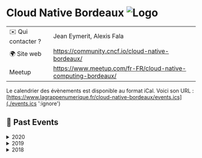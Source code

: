 # Cloud Native Bordeaux ![Logo](./logo-cncf-bordeaux.png ':size=100')

|                                |     |
| ------------------------------ | --- |
| ✉️ Qui contacter ?              | Jean Eymerit, Alexis Fala |
| 🌍 Site web                    | https://community.cncf.io/cloud-native-bordeaux/ |
| Meetup | https://www.meetup.com/fr-FR/cloud-native-computing-bordeaux/ |

Le calendrier des évènements est disponible au format iCal.
Voici son URL : [https://www.lagrappenumerique.fr/cloud-native-bordeaux/events.ics](./events.ics ':ignore')

<!-- EVENTS:START -->
## 📆 Past Events

<details>
<summary>2020</summary>

| Date | Event | Location | Link |
|------|--------|----------|------|
| Mardi 14 janvier 2020 à 19:15 | Meetup #7 @Spaces @ManoMano @Elastic : ElasticSearch & Kubernetes | 31 Rue d'Armagnac, Bordeaux | https://www.meetup.com/cloud-native-computing-bordeaux/events/267577581/ |
</details>

<details>
<summary>2019</summary>

| Date | Event | Location | Link |
|------|--------|----------|------|
| Jeudi 24 octobre 2019 à 19:00 | Meetup #6 @LeWagon @Gekko : Tour d'horizon du monitoring dans Kubernetes | 107 Cr Balguerie Stuttenberg, Bordeaux | https://www.meetup.com/cloud-native-computing-bordeaux/events/265657289/ |
| Mardi 04 juin 2019 à 19:15 | Meetup #5 @Fieldbox.ai K3S et déploiement sur Kubernetes | Quai Armand Lalande, Bordeaux | https://www.meetup.com/cloud-native-computing-bordeaux/events/261803998/ |
| Mardi 02 avril 2019 à 19:15 | Meetup#4 @OVH Kubernetes et Traefik | 56 Quai Lawton, Bordeaux | https://www.meetup.com/cloud-native-computing-bordeaux/events/259991418/ |
| Mardi 12 février 2019 à 19:15 | Meetup #3 @SQLI Rex Kubernetes et Chaos Engineering | 10 Rue Thomas Edison, Pessac | https://www.meetup.com/cloud-native-computing-bordeaux/events/258351142/ |
</details>

<details>
<summary>2018</summary>

| Date | Event | Location | Link |
|------|--------|----------|------|
| Mardi 11 décembre 2018 à 19:15 | Meetup #2 @NP6 Kubernetes CI/CD et bonnes pratiques | 104 bis Quai des Chartrons, 33300 Bordeaux, Bordeaux | https://www.meetup.com/cloud-native-computing-bordeaux/events/256833862/ |
| Mardi 23 octobre 2018 à 19:15 | Meetup #1 @LeWagon Kickoff & Prometheus | 107 cours Balguerie Stuttenberg, Bordeaux | https://www.meetup.com/cloud-native-computing-bordeaux/events/254988281/ |
</details>
<!-- EVENTS:END -->